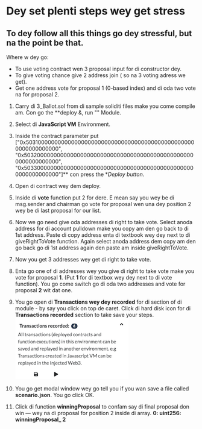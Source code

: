 # Dey set plenti steps wey get stress

## To dey follow all this things go dey stressful, but na the point be that.

Where w dey go:

- To use voting contract wen 3 proposal input for di constructor dey.
- To give voting chance give 2 address join ( so na 3 voting adress we get).
- Get one address vote for proposal 1 (0-based index) and di oda two vote na for proposal 2.

1. Carry di 3_Ballot.sol from di sample soliditi files make you come compile am.  Con go the \*\*deploy &, run "" Module.

2. Select di **JavaScript VM** Environment.

3. Inside the contract parameter put ["0x5031000000000000000000000000000000000000000000000000000000000000", "0x5032000000000000000000000000000000000000000000000000000000000000", "0x5033000000000000000000000000000000000000000000000000000000000000"]\*\* con press the \*_Deploy button_.

4. Open di contract wey dem deploy.

5. Inside di **vote** function put 2 for dere.  E mean say you wey be di msg.sender and chairman go vote for proposal wen una dey position 2 wey be di last proposal for our list.

6. Now we go need give oda addresses di right to take vote.  Select anoda address for di account pulldown make you copy am den go back to di 1st address.  Paste di copy address enta di textbook wey dey next to di giveRightToVote function.  Again select anoda address dem copy am den go back go di 1st address again den paste am inside giveRightToVote.

7. Now you get 3 addresses wey get di right to take vote.

8. Enta go one of di addresses wey you give di right to take vote make you vote for proposal **1**.  (Put **1** for di textbox wey dey next to di vote function).  You go come switch go di oda two addresses and vote for proposal **2** wit dat one.

9. You go open di **Transactions wey dey recorded** for di section of di module - by say you click on top de caret. Click di hard disk icon for di **Transactions recorded** section to take save your steps.
   ![recorder](https://github.com/ethereum/remix-workshops/blob/master/Recorder/2_Record/images/recorder.png?raw=true "recorder")

10. You go get modal window wey go tell you if you wan save a file called **scenario.json**.  You go click OK.

11. Click di function **winningProposal** to confam say di final proposal don win — wey na di proposal for position 2 inside di array. **0: uint256: winningProposal_ 2**
